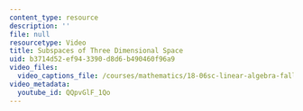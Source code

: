 ```yaml
---
content_type: resource
description: ''
file: null
resourcetype: Video
title: Subspaces of Three Dimensional Space
uid: b3714d52-ef94-3390-d8d6-b490460f96a9
video_files:
  video_captions_file: /courses/mathematics/18-06sc-linear-algebra-fall-2011/ax-b-and-the-four-subspaces/transposes-permutations-vector-spaces/subspaces-of-three-dimensional-space/QQpvGlF_1Qo.vtt
video_metadata:
  youtube_id: QQpvGlF_1Qo
---
```

